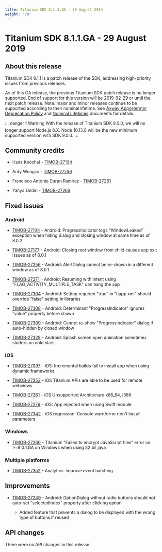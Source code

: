 ```yaml
---
title: Titanium SDK 8.1.1.GA - 29 August 2019
weight: '70'
---
```


# Titanium SDK 8.1.1.GA - 29 August 2019

## About this release

Titanium SDK 8.1.1 is a patch release of the SDK, addressing high-priority issues from previous releases.

As of this GA release, the previous Titanium SDK patch release is no longer supported. End of support for this version will be 2019-02-29 or until the next patch release. Note: major and minor releases continue to be supported according to their nominal lifetime. See [Axway Appcelerator Deprecation Policy](/guide/AMPLIFY_Appcelerator_Services_Overview/Axway_Appcelerator_Deprecation_Policy/) and [Nominal Lifetimes](#undefined) documents for details.

::: danger ❗️ Warning
With the release of Titanium SDK 9.0.0, we will no longer support Node.js 8.X. Node 10.13.0 will be the new minimum supported version with SDK 9.0.0.
:::

## Community credits

* Hans Knöchel - [TIMOB-27104](https://jira.appcelerator.org/browse/TIMOB-27104)

* Ardy Wongso - [TIMOB-27256](https://jira.appcelerator.org/browse/TIMOB-27256)

* Francisco Antonio Duran Ramirez - [TIMOB-27261](https://jira.appcelerator.org/browse/TIMOB-27261)

* Yahya Uddin - [TIMOB-27266](https://jira.appcelerator.org/browse/TIMOB-27266)

## Fixed issues

### Android

* [TIMOB-27104](https://jira.appcelerator.org/browse/TIMOB-27104) - Android: ProgressIndicator logs "WindowLeaked" exception when hiding dialog and closing window at same time as of 8.0.2

* [TIMOB-27177](https://jira.appcelerator.org/browse/TIMOB-27177) - Android: Closing root window from child causes app exit issues as of 8.0.1

* [TIMOB-27256](https://jira.appcelerator.org/browse/TIMOB-27256) - Android: AlertDialog cannot be re-shown in a different window as of 8.0.1

* [TIMOB-27271](https://jira.appcelerator.org/browse/TIMOB-27271) \- Android: Resuming with intent using "FLAG\_ACTIVITY\_MULTIPLE\_TASK" can hang the app

* [TIMOB-27304](https://jira.appcelerator.org/browse/TIMOB-27304) \- Android: Setting <uses-feature/> required "true" in "tiapp.xml" should override "false" setting in libraries

* [TIMOB-27308](https://jira.appcelerator.org/browse/TIMOB-27308) \- Android: Determinant "ProgressIndicator" ignores "value" property before shown

* [TIMOB-27309](https://jira.appcelerator.org/browse/TIMOB-27309) \- Android: Cannot re-show "ProgressIndicator" dialog if auto-hidden by closed window

* [TIMOB-27328](https://jira.appcelerator.org/browse/TIMOB-27328) \- Android: Splash screen open animation sometimes stutters on cold start

### iOS

* [TIMOB-27097](https://jira.appcelerator.org/browse/TIMOB-27097) - iOS: Incremental builds fail to install app when using dynamic frameworks

* [TIMOB-27253](https://jira.appcelerator.org/browse/TIMOB-27253) - iOS Titanium APIs are able to be used for remote webviews

* [TIMOB-27261](https://jira.appcelerator.org/browse/TIMOB-27261) - iOS Unsupported Architecture x86\_64, i386

* [TIMOB-27279](https://jira.appcelerator.org/browse/TIMOB-27279) - iOS: App rejected when using Swift module

* [TIMOB-27342](https://jira.appcelerator.org/browse/TIMOB-27342) - iOS regression: Console.warn/error don't log all parameters

### Windows

* [TIMOB-27266](https://jira.appcelerator.org/browse/TIMOB-27266) - Titanium "Failed to encrypt JavaScript files" error on >=8.0.1.GA on Windows when using 32 bit java

### Multiple platforms

* [TIMOB-27352](https://jira.appcelerator.org/browse/TIMOB-27352) - Analytics: Improve event batching

## Improvements

* [TIMOB-27249](https://jira.appcelerator.org/browse/TIMOB-27249) - Android: OptionDialog without radio buttons should not auto-set "selectedIndex" property after clicking option

    * Added feature that prevents a dialog to be displayed with the wrong type of buttons if reused

## API changes

There were no API changes in this release.

